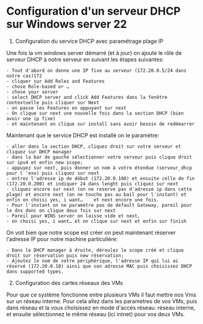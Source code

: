 # Configuration d'un serveur DHCP sur Windows server 22


1) Configuration du service DHCP avec paramétrage plage IP


Une fois la vm windows server démarré (et à jour) on ajoute le rôle de serveur DHCP à notre serveur en suivant les étapes suivantes:

	- Tout d'abord on donne une IP fixe au serveur (172.20.0.5/24 dans notre cas)172
	- cliquer sur Add Roles and Features
	- chose Role-based or …
	- chose your server
	- select DHCP server and click Add Features dans la fenêtre contextuelle puis cliquer sur Next
	- on passe les Features en appuyant sur next
	- On clique sur next une nouvelle fois dans la section DHCP (bien avoir une ip fixe)
	- et maintenant on clique sur install sans avoir besoin de redémarrer

Maintenant que le service DHCP est installé on le paramètre:

	- aller dans la section DHCP, cliquez droit sur votre serveur et cliquez sur DHCP manager
	- dans la bar de gauche sélectionner votre serveur puis clique droit sur ipv4 et enfin new scope;
	- appuyez sur next, puis donner un nom à votre étendue (serveur_dhcp pour l 'exo) puis cliquez sur next
	- entrez l'adresse ip de début (172.20.0.100) et ensuite celle de fin (172.20.0.200) et indiquer 24 dans lenght puis cliquez sur next
	- cliquez encore sur next (on ne reserve pas d'adresse ip dans cette plage) et encore next (on ne touche pas au bail pour l'instant) et enfin on choisi yes, i want… 	et next encore une fois.
	- Pour l'instant on ne paramètre pas de default Gateway, pareil pour le dns donc on clique deux fois sur next
	- Pareil pour WINS server on laisse vide et next,
	- on choisi yes, i want… et on clique sur next et enfin sur finish

On voit bien que notre scope est créer on peut maintenant réserver l'adresse IP pour notre machine particulière:

	- Dans le DHCP manager à droite, déroulez le scope créé et clique droit sur réservation puis new réservation;
	- Ajoutez le nom de votre périphérique, l'adresse IP qui lui ai réservé (172.20.0.10) ainsi que son adresse MAC puis choisissez DHCP dans supported types.


2) Configuration des cartes réseaux des VMs

Pour que ce système fonctionne entre plusieurs VMs il faut mettre nos Vms sur un réseau interne. Pour cela allez dans les parametres de vos VMs, puis dans réseau et la vous choisissez en mode d'accés réseau: réseau interne, et ensuite sélectionnez le même réseau (ici intnet) pour vos deux VMs.